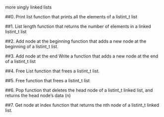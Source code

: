 more singly linked lists

##0. Print list
function that prints all the elements of a listint_t list

##1. List length
function that returns the number of elements in a linked listint_t list

##2. Add node at the beginning
function that adds a new node at the beginning of a listint_t list.

##3. Add node at the end
Write a function that adds a new node at the end of a listint_t list

##4. Free List
function that frees a listint_t list.

##5. Free
function that frees a listint_t list

##6. Pop
function that deletes the head node of a listint_t linked list, and returns the head node’s data (n)

##7. Get node at index
function that returns the nth node of a listint_t linked list.
